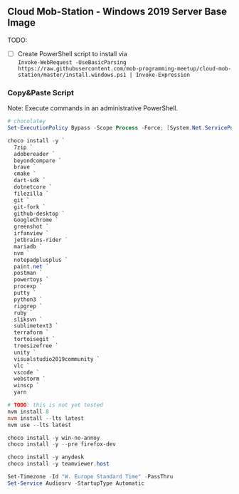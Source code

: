 ## Cloud Mob-Station - Windows 2019 Server Base Image

TODO:
* [ ] Create PowerShell script to install via  
`Invoke-WebRequest -UseBasicParsing https://raw.githubusercontent.com/mob-programming-meetup/cloud-mob-station/master/install.windows.ps1 | Invoke-Expression` 

### Copy&Paste Script

Note: Execute commands in an administrative PowerShell.

```PowerShell
# chocolatey
Set-ExecutionPolicy Bypass -Scope Process -Force; [System.Net.ServicePointManager]::SecurityProtocol = [System.Net.ServicePointManager]::SecurityProtocol -bor 3072; iex ((New-Object System.Net.WebClient).DownloadString('https://chocolatey.org/install.ps1'))

choco install -y `
  7zip `
  adobereader `
  beyondcompare `
  brave `
  cmake `
  dart-sdk `
  dotnetcore `
  filezilla `
  git `
  git-fork `
  github-desktop `
  GoogleChrome `
  greenshot `
  irfanview `
  jetbrains-rider ` 
  mariadb `
  nvm `
  notepadplusplus `
  paint.net `
  postman `
  powertoys `
  procexp `
  putty `
  python3 `
  ripgrep `
  ruby `
  sliksvn `
  sublimetext3 `
  terraform `
  tortoisegit `
  treesizefree `
  unity `
  visualstudio2019community `
  vlc `
  vscode `
  webstorm `
  winscp `
  yarn

# TODO: this is not yet tested
nvm install 8
nvm install --lts latest
nvm use --lts latest

choco install -y win-no-annoy
choco install -y --pre firefox-dev

choco install -y anydesk
choco install -y teamviewer.host

Set-Timezone -Id "W. Europe Standard Time" -PassThru
Set-Service Audiosrv -StartupType Automatic
```
